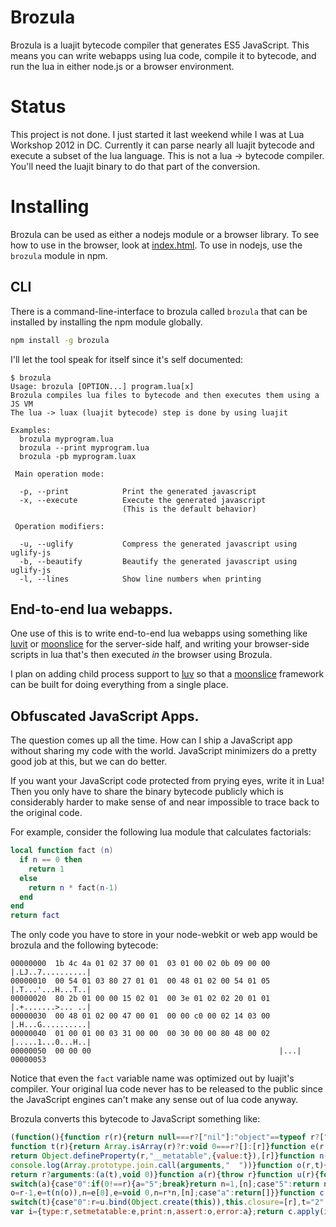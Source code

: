 # Brozula

Brozula is a luajit bytecode compiler that generates ES5 JavaScript.  This means
you can write webapps using lua code, compile it to bytecode, and run the lua in
either node.js or a browser environment.

# Status

This project is not done.  I just started it last weekend while I was at
Lua Workshop 2012 in DC.  Currently it can parse nearly all luajit bytecode and
execute a subset of the lua language.  This is not a lua -> bytecode compiler.
You'll need the luajit binary to do that part of the conversion.

# Installing

Brozula can be used as either a nodejs module or a browser library.  To see how
to use in the browser, look at [index.html][].  To use in nodejs, use the
`brozula` module in npm.

## CLI

There is a command-line-interface to brozula called `brozula` that can be
installed by installing the npm module globally.

```sh
npm install -g brozula
```

I'll let the tool speak for itself since it's self documented:

```
$ brozula
Usage: brozula [OPTION...] program.lua[x]
Brozula compiles lua files to bytecode and then executes them using a JS VM
The lua -> luax (luajit bytecode) step is done by using luajit

Examples:
  brozula myprogram.lua
  brozula --print myprogram.lua
  brozula -pb myprogram.luax

 Main operation mode:

  -p, --print            Print the generated javascript
  -x, --execute          Execute the generated javascript
                         (This is the default behavior)

 Operation modifiers:

  -u, --uglify           Compress the generated javascript using uglify-js
  -b, --beautify         Beautify the generated javascript using uglify-js
  -l, --lines            Show line numbers when printing
```

## End-to-end lua webapps.

One use of this is to write end-to-end lua webapps using something like [luvit][]
or [moonslice][] for the server-side half, and writing your browser-side scripts
in lua that's then executed *in* the browser using Brozula.

I plan on adding child process support to [luv][] so that a [moonslice][] framework
can be built for doing everything from a single place.

## Obfuscated JavaScript Apps.

The question comes up all the time.  How can I ship a JavaScript app without
sharing my code with the world.  JavaScript minimizers do a pretty good job at
this, but we can do better.

If you want your JavaScript code protected from prying eyes, write it in Lua!
Then you only have to share the binary bytecode publicly which is considerably
harder to make sense of and near impossible to trace back to the original code.

For example, consider the following lua module that calculates factorials:

```lua
local function fact (n)
  if n == 0 then
    return 1
  else
    return n * fact(n-1)
  end
end
return fact
```

The only code you have to store in your node-webkit or web app would be brozula
and the following bytecode:

```hd
00000000  1b 4c 4a 01 02 37 00 01  03 01 00 02 0b 09 00 00  |.LJ..7..........|
00000010  00 54 01 03 80 27 01 01  00 48 01 02 00 54 01 05  |.T...'...H...T..|
00000020  80 2b 01 00 00 15 02 01  00 3e 01 02 02 20 01 01  |.+.......>... ..|
00000030  00 48 01 02 00 47 00 01  00 00 c0 00 02 14 03 00  |.H...G..........|
00000040  01 00 01 00 03 31 00 00  00 30 00 00 80 48 00 02  |.....1...0...H..|
00000050  00 00 00                                          |...|
00000053
```

Notice that even the `fact` variable name was optimized out by luajit's compiler.
Your original lua code never has to be released to the public since the JavaScript
engines can't make any sense out of lua code anyway.

Brozula converts this bytecode to JavaScript something like:

```js
(function(){function r(r){return null===r?["nil"]:"object"==typeof r?["table"]:[typeof r]}
function t(r){return Array.isArray(r)?r:void 0===r?[]:[r]}function e(r,t){
return Object.defineProperty(r,"__metatable",{value:t}),[r]}function n(){
console.log(Array.prototype.join.call(arguments,"  "))}function o(r,t){
return r?arguments:(a(t),void 0)}function a(r){throw r}function u(r){for(var e,n,o,a="0";;)
switch(a){case"0":if(0!==r){a="5";break}return n=1,[n];case"5":return n=this.__proto__.closure[0],
o=r-1,e=t(n(o)),n=e[0],e=void 0,n=r*n,[n];case"a":return[]}}function c(){for(var r,t="0";;)
switch(t){case"0":r=u.bind(Object.create(this)),this.closure=[r],t="2";break;case"2":return[r]}}
var i={type:r,setmetatable:e,print:n,assert:o,error:a};return c.apply(i,arguments)})();
```

[luvit]: http://luvit.io/
[moonslice]: https://github.com/creationix/moonslice-luv
[luv]: https://github.com/creationix/luv
[index.html]: https://github.com/creationix/brozula/blob/master/index.html